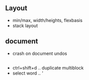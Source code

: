 ## Layout ##

* min/max, width/heights, flexbasis
* stack layout

## document ##

* crash on document undos

##

* ctrl+shift+d .. duplicate multiblock
* select word .. '

